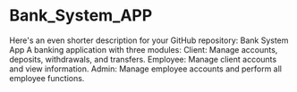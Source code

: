 # Bank_System_APP
  Here's an even shorter description for your GitHub repository:  Bank System App A banking application with three modules:  Client: Manage accounts, deposits, withdrawals, and transfers. Employee: Manage client accounts and view information. Admin: Manage employee accounts and perform all employee functions.
